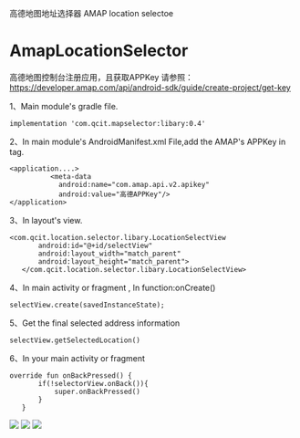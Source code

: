 高德地图地址选择器
AMAP location selectoe

# AmapLocationSelector
高德地图控制台注册应用，且获取APPKey
请参照：https://developer.amap.com/api/android-sdk/guide/create-project/get-key


1、Main module's gradle file.
```
implementation 'com.qcit.mapselector:libary:0.4'
```

2、In main module's AndroidManifest.xml File,add the AMAP's APPKey in <Application> tag.
```
<application....>
          <meta-data
            android:name="com.amap.api.v2.apikey"
            android:value="高德APPKey"/>
</application>     
```
            
 3、In layout's view.
 ```
 <com.qcit.location.selector.libary.LocationSelectView
        android:id="@+id/selectView"
        android:layout_width="match_parent"
        android:layout_height="match_parent">
    </com.qcit.location.selector.libary.LocationSelectView>
```
 4、In main activity or fragment , In function:onCreate()
 ```
 selectView.create(savedInstanceState);
 ```
 
 5、Get the final selected address information
 ```
 selectView.getSelectedLocation()
 ```
6、In your main activity or fragment
 ```
 override fun onBackPressed() {
        if(!selectorView.onBack()){
            super.onBackPressed()
        }
    }
 ```

![](https://github.com/15563988825/AmapLocationSelector/blob/master/screenShot/device-2021-03-08-154929.png)
![](https://github.com/15563988825/AmapLocationSelector/blob/master/screenShot/device-2021-03-08-154949.png)
![](https://github.com/15563988825/AmapLocationSelector/blob/master/screenShot/device-2021-03-08-155018.png)
